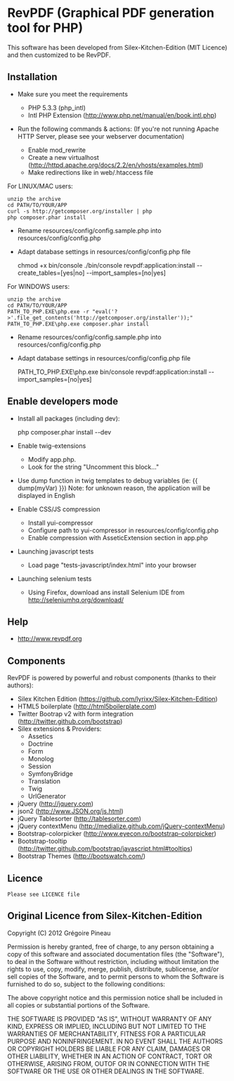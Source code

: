 RevPDF (Graphical PDF generation tool for PHP)
=================================================

This software has been developed from Silex-Kitchen-Edition (MIT Licence) and 
then customized to be RevPDF.


Installation
------------

* Make sure you meet the requirements
    * PHP 5.3.3 (php_intl)
    * Intl PHP Extension (http://www.php.net/manual/en/book.intl.php)

* Run the following commands & actions:
(If you're not running Apache HTTP Server, please see your webserver documentation)

    * Enable mod_rewrite
    * Create a new virtualhost (http://httpd.apache.org/docs/2.2/en/vhosts/examples.html)
    * Make redirections like in web/.htaccess file


For LINUX/MAC users:

    unzip the archive
    cd PATH/TO/YOUR/APP
    curl -s http://getcomposer.org/installer | php
    php composer.phar install

* Rename resources/config/config.sample.php into resources/config/config.php
* Adapt database settings in resources/config/config.php file

     chmod +x bin/console
    ./bin/console revpdf:application:install --create_tables=[yes|no] --import_samples=[no|yes]


For WINDOWS users:

    unzip the archive
    cd PATH/TO/YOUR/APP
    PATH_TO_PHP.EXE\php.exe -r "eval('?>'.file_get_contents('http://getcomposer.org/installer'));"
    PATH_TO_PHP.EXE\php.exe composer.phar install

* Rename resources/config/config.sample.php into resources/config/config.php
* Adapt database settings in resources/config/config.php file

    PATH_TO_PHP.EXE\php.exe bin/console revpdf:application:install --import_samples=[no|yes]



Enable developers mode
----------------------

* Install all packages (including dev): 

    php composer.phar install --dev

* Enable twig-extensions
  - Modify app.php. 
  - Look for the string "Uncomment this block..."

* Use dump function in twig templates to debug variables (ie: {{ dump(myVar) }})
Note: for unknown reason, the application will be displayed in English

* Enable CSS/JS compression
  - Install yui-compressor
  - Configure path to yui-compressor in resources/config/config.php
  - Enable compression with AsseticExtension section in app.php

* Launching javascript tests
  - Load page "tests-javascript/index.html" into your browser

* Launching selenium tests
  - Using Firefox, download ans install Selenium IDE 
    from http://seleniumhq.org/download/



Help
----

* http://www.revpdf.org


Components
----------
RevPDF is powered by powerful and robust components (thanks to their authors):

* Silex Kitchen Edition (https://github.com/lyrixx/Silex-Kitchen-Edition)
* HTML5 boilerplate (http://html5boilerplate.com)
* Twitter Bootrap v2 with form integration (http://twitter.github.com/bootstrap)
* Silex extensions & Providers:
    * Assetics
    * Doctrine
    * Form
    * Monolog
    * Session
    * SymfonyBridge
    * Translation
    * Twig
    * UrlGenerator
* jQuery (http://jquery.com)
* json2 (http://www.JSON.org/js.html)
* jQuery Tablesorter (http://tablesorter.com)
* jQuery contextMenu (http://medialize.github.com/jQuery-contextMenu)
* Bootstrap-colorpicker (http://www.eyecon.ro/bootstrap-colorpicker)
* Bootstrap-tooltip (http://twitter.github.com/bootstrap/javascript.html#tooltips)
* Bootstrap Themes (http://bootswatch.com/)

Licence
-------

    Please see LICENCE file



Original Licence from Silex-Kitchen-Edition
-------

Copyright (C) 2012 Grégoire Pineau

Permission is hereby granted, free of charge, to any person obtaining a
copy of this software and associated documentation files (the "Software"),
to deal in the Software without restriction, including without limitation
the rights to use, copy, modify, merge, publish, distribute, sublicense,
and/or sell copies of the Software, and to permit persons to whom the
Software is furnished to do so, subject to the following conditions:

The above copyright notice and this permission notice shall be included in
all copies or substantial portions of the Software.

THE SOFTWARE IS PROVIDED "AS IS", WITHOUT WARRANTY OF ANY KIND, EXPRESS OR
IMPLIED, INCLUDING BUT NOT LIMITED TO THE WARRANTIES OF MERCHANTABILITY,
FITNESS FOR A PARTICULAR PURPOSE AND NONINFRINGEMENT. IN NO EVENT SHALL THE
AUTHORS OR COPYRIGHT HOLDERS BE LIABLE FOR ANY CLAIM, DAMAGES OR OTHER
LIABILITY, WHETHER IN AN ACTION OF CONTRACT, TORT OR OTHERWISE, ARISING
FROM, OUTOF OR IN CONNECTION WITH THE SOFTWARE OR THE USE OR OTHER DEALINGS
IN THE SOFTWARE.